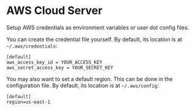 # AWS Cloud Server

Setup AWS credentials as environment variables or user dot config files.

You can create the credential file yourself. By default, its location is at `~/.aws/credentials`:

```
[default]
aws_access_key_id = YOUR_ACCESS_KEY
aws_secret_access_key = YOUR_SECRET_KEY
```

You may also want to set a default region. This can be done in the configuration file. By default, its location is at `~/.aws/config`:

```
[default]
region=us-east-1
```
